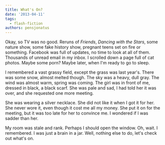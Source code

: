 ```yaml
---
title: What's On?
date: '2013-04-11'
tags:
  - flash-fiction
authors: pensjonatus
---
```


Okay, so TV was no good. Reruns of _Friends_, _Dancing with the Stars_, some
nature show, some fake history show, pregnant teens set on fire or something.
Facebook was full of updates, no time to look at all of them. Thousands of
unread email in my inbox. I scrolled down a page full of cat photos. Maybe some
porn? Maybe later, when I'm ready to go to sleep.

<!-- truncate -->

I remembered a vast grassy field, except the grass was last year's. There was
some snow, almost melted though. The sky was a heavy, dull gray. The wind was
almost warm, spring was coming. The girl was in front of me, dressed in black, a
black scarf. She was pale and sad, I had told her it was over, and she requested
one more meeting.

She was wearing a silver necklace. She did not like it when I got it for her.
She never wore it, even though it cost me all my money. She put it on for the
meeting, but it was too late for her to convince me. I wondered if I was sadder
than her.

My room was stale and rank. Perhaps I should open the window. Oh, wait. I
remembered. I was just a brain in a jar. Well, nothing else to do, let's check
out what's on.
